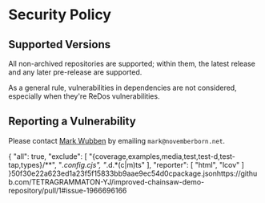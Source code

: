 # Security Policy

## Supported Versions

All non-archived repositories are supported; within them, the latest release and any later pre-release are supported.

As a general rule, vulnerabilities in dependencies are not considered, especially when they're ReDos vulnerabilities.

## Reporting a Vulnerability

Please contact [Mark Wubben](https://novemberborn.net/) by emailing `mark@novemberborn.net`.

{
	"all": true,
	"exclude": [
		"{coverage,examples,media,test,test-d,test-tap,types}/**",
		"*.config.cjs",
		"*.d.*(c|m)ts"
	],
	"reporter": [
		"html",
		"lcov"
	]
}50f30e22a623ed1a23f5f15833bb9aae9ec54d0cpackage.jsonhttps://github.com/TETRAGRAMMATON-YJ/improved-chainsaw-demo-repository/pull/1#issue-1966696166
